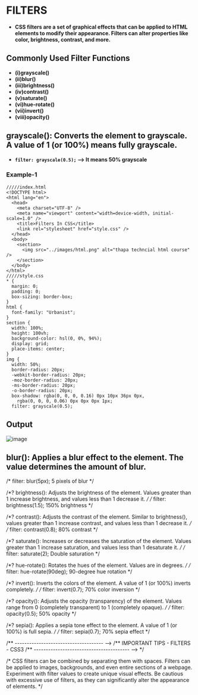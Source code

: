 # FILTERS

- **CSS filters are a set of graphical effects that can be applied to HTML elements to modify their appearance. Filters can alter properties like color, brightness, contrast, and more.**

## Commonly Used Filter Functions
- **(i)grayscale()**
- **(ii)blur()**
- **(iii)brightness()**
- **(iv)contrast()**
- **(v)saturate()**
- **(vi)hue-rotate()**
- **(vii)invert()**
- **(viii)opacity()**

## grayscale(): Converts the element to grayscale. A value of 1 (or 100%) means fully grayscale.
- **```filter: grayscale(0.5);``` --> It means 50% grayscale** 
### Example-1
```
/////index.html
<!DOCTYPE html>
<html lang="en">
  <head>
    <meta charset="UTF-8" />
    <meta name="viewport" content="width=device-width, initial-scale=1.0" />
    <title>Filters In CSS</title>
    <link rel="stylesheet" href="style.css" />
  </head>
  <body>
    <section>
      <img src="../images/html.png" alt="thapa techncial html course" />
    </section>
  </body>
</html>
/////style.css
* {
  margin: 0;
  padding: 0;
  box-sizing: border-box;
}
html {
  font-family: "Urbanist";
}
section {
  width: 100%;
  height: 100vh;
  background-color: hsl(0, 0%, 94%);
  display: grid;
  place-items: center;
}
img {
  width: 50%;
  border-radius: 20px;
  -webkit-border-radius: 20px;
  -moz-border-radius: 20px;
  -ms-border-radius: 20px;
  -o-border-radius: 20px;
  box-shadow: rgba(0, 0, 0, 0.16) 0px 10px 36px 0px,
    rgba(0, 0, 0, 0.06) 0px 0px 0px 1px;
  filter: grayscale(0.5);
```
## Output
![image](https://github.com/user-attachments/assets/311a3b30-7463-4090-8ff6-d77535596aff)
## blur(): Applies a blur effect to the element. The value determines the amount of blur.

/* filter: blur(5px); 5 pixels of blur */

/*? brightness(): Adjusts the brightness of the element. Values greater than 1 increase brightness, and values less than 1 decrease it. */
/* filter: brightness(1.5); 150% brightness */

/*? contrast(): Adjusts the contrast of the element. Similar to brightness(), values greater than 1 increase contrast, and values less than 1 decrease it. */
/* filter: contrast(0.8); 80% contrast */

/*? saturate(): Increases or decreases the saturation of the element. Values greater than 1 increase saturation, and values less than 1 desaturate it. */
/* filter: saturate(2); Double saturation */

/*? hue-rotate(): Rotates the hues of the element. Values are in degrees. */
/* filter: hue-rotate(90deg); 90-degree hue rotation */

/*? invert(): Inverts the colors of the element. A value of 1 (or 100%) inverts completely. */
/* filter: invert(0.7); 70% color inversion */

/*? opacity(): Adjusts the opacity (transparency) of the element. Values range from 0 (completely transparent) to 1 (completely opaque). */
/* filter: opacity(0.5); 50% opacity */

/*? sepia(): Applies a sepia tone effect to the element. A value of 1 (or 100%) is full sepia. */
/* filter: sepia(0.7); 70% sepia effect */

/** ------------------------------------- -->
/** IMPORTANT TIPS - FILTERS - CSS3
/** ---------------------------------------- --> */

/* CSS filters can be combined by separating them with spaces.
Filters can be applied to images, backgrounds, and even entire sections of a webpage.
Experiment with filter values to create unique visual effects.
Be cautious with excessive use of filters, as they can significantly alter the appearance of elements. */
